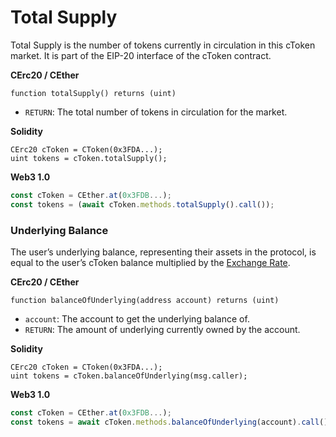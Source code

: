 # Total Supply

Total Supply is the number of tokens currently in circulation in this cToken market. It is part of the EIP-20 interface of the cToken contract.

**CErc20 / CEther**

```solidity
function totalSupply() returns (uint)
```

* `RETURN`: The total number of tokens in circulation for the market.

**Solidity**

```solidity
CErc20 cToken = CToken(0x3FDA...);
uint tokens = cToken.totalSupply();
```

**Web3 1.0**

```js
const cToken = CEther.at(0x3FDB...);
const tokens = (await cToken.methods.totalSupply().call());
```

### Underlying Balance <a href="#underlying-balance" id="underlying-balance"></a>

The user’s underlying balance, representing their assets in the protocol, is equal to the user’s cToken balance multiplied by the [Exchange Rate](https://docs.compound.finance/v2/ctokens/#exchange-rate).

**CErc20 / CEther**

```solidity
function balanceOfUnderlying(address account) returns (uint)
```

* `account`: The account to get the underlying balance of.
* `RETURN`: The amount of underlying currently owned by the account.

**Solidity**

```solidity
CErc20 cToken = CToken(0x3FDA...);
uint tokens = cToken.balanceOfUnderlying(msg.caller);
```

**Web3 1.0**

```js
const cToken = CEther.at(0x3FDB...);
const tokens = await cToken.methods.balanceOfUnderlying(account).call();
```
